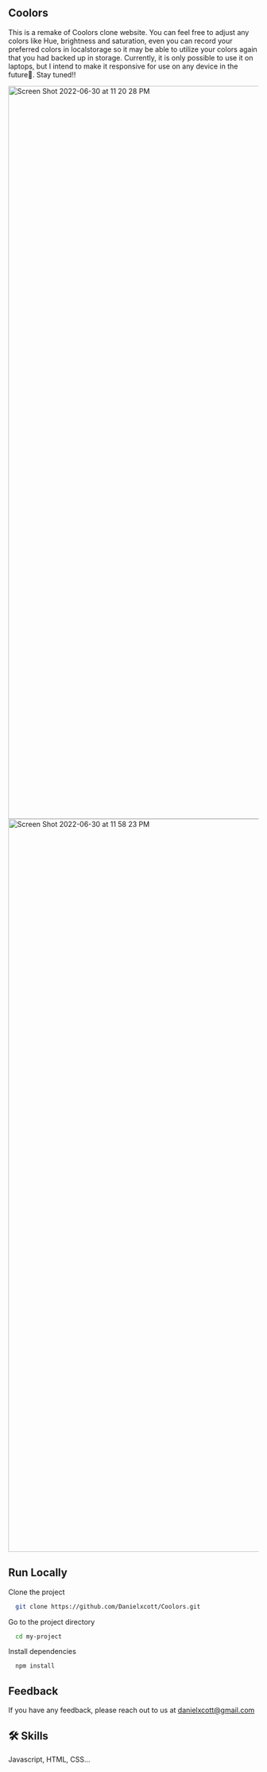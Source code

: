 ## Coolors

This is a remake of Coolors clone website. You can feel free to 
adjust any colors like Hue, brightness and saturation, even you can record your preferred colors in localstorage so it may be able to utilize your colors again that you had backed up in storage. Currently, it is only possible to use it on laptops, but I intend to make it responsive for use on any device in the future🖤. Stay tuned!! 

<img width="1472" alt="Screen Shot 2022-06-30 at 11 20 28 PM" src="https://user-images.githubusercontent.com/95298352/176734330-566b2859-919d-4bd3-82ad-bde7cf4258a0.png">

<img width="1472" alt="Screen Shot 2022-06-30 at 11 58 23 PM" src="https://user-images.githubusercontent.com/95298352/176740507-ec9e480d-709e-4b92-85a8-e614d87a46c9.png">

## Run Locally

Clone the project

```bash
  git clone https://github.com/Danielxcott/Coolors.git
```

Go to the project directory

```bash
  cd my-project
```

Install dependencies

```bash
  npm install
```




## Feedback

If you have any feedback, please reach out to us at danielxcott@gmail.com


## 🛠 Skills
Javascript, HTML, CSS...



